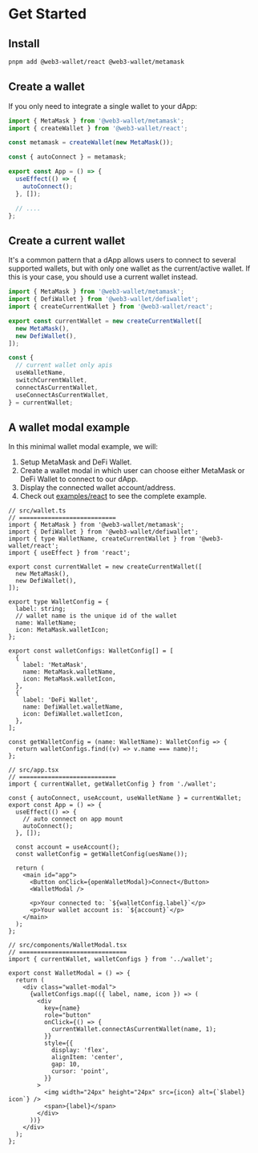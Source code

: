 # Get Started

## Install

```bash
pnpm add @web3-wallet/react @web3-wallet/metamask
```

## Create a wallet

If you only need to integrate a single wallet to your dApp:

```ts
import { MetaMask } from '@web3-wallet/metamask';
import { createWallet } from '@web3-wallet/react';

const metamask = createWallet(new MetaMask());

const { autoConnect } = metamask;

export const App = () => {
  useEffect(() => {
    autoConnect();
  }, []);

  // ....
};
```

## Create a current wallet

It's a common pattern that a dApp allows users to connect to several supported wallets, but with only one wallet as the current/active wallet. If this is your case, you should use a current wallet instead.

```ts
import { MetaMask } from '@web3-wallet/metamask';
import { DefiWallet } from '@web3-wallet/defiwallet';
import { createCurrentWallet } from '@web3-wallet/react';

export const currentWallet = new createCurrentWallet([
  new MetaMask(),
  new DefiWallet(),
]);

const {
  // current wallet only apis
  useWalletName,
  switchCurrentWallet,
  connectAsCurrentWallet,
  useConnectAsCurrentWallet,
} = currentWallet;
```

## A wallet modal example

In this minimal wallet modal example, we will:

1. Setup MetaMask and DeFi Wallet.
2. Create a wallet modal in which user can choose either MetaMask or DeFi Wallet to connect to our dApp.
3. Display the connected wallet account/address.
4. Check out [examples/react](https://github.com/web3-wallet/web3-wallet/tree/main/packages/examples/react) to see the complete example.

```tsx
// src/wallet.ts
// ===========================
import { MetaMask } from '@web3-wallet/metamask';
import { DefiWallet } from '@web3-wallet/defiwallet';
import { type WalletName, createCurrentWallet } from '@web3-wallet/react';
import { useEffect } from 'react';

export const currentWallet = new createCurrentWallet([
  new MetaMask(),
  new DefiWallet(),
]);

export type WalletConfig = {
  label: string;
  // wallet name is the unique id of the wallet
  name: WalletName;
  icon: MetaMask.walletIcon;
};

export const walletConfigs: WalletConfig[] = [
  {
    label: 'MetaMask',
    name: MetaMask.walletName,
    icon: MetaMask.walletIcon,
  },
  {
    label: 'DeFi Wallet',
    name: DefiWallet.walletName,
    icon: DefiWallet.walletIcon,
  },
];

const getWalletConfig = (name: WalletName): WalletConfig => {
  return walletConfigs.find((v) => v.name === name)!;
};

// src/app.tsx
// ===========================
import { currentWallet, getWalletConfig } from './wallet';

const { autoConnect, useAccount, useWalletName } = currentWallet;
export const App = () => {
  useEffect(() => {
    // auto connect on app mount
    autoConnect();
  }, []);

  const account = useAccount();
  const walletConfig = getWalletConfig(uesName());

  return (
    <main id="app">
      <Button onClick={openWalletModal}>Connect</Button>
      <WalletModal />

      <p>Your connected to: `${walletConfig.label}`</p>
      <p>Your wallet account is: `${account}`</p>
    </main>
  );
};

// src/components/WalletModal.tsx
// ==============================
import { currentWallet, walletConfigs } from '../wallet';

export const WalletModal = () => {
  return (
    <div class="wallet-modal">
      {walletConfigs.map(({ label, name, icon }) => (
        <div
          key={name}
          role="button"
          onClick={() => {
            currentWallet.connectAsCurrentWallet(name, 1);
          }}
          style={{
            display: 'flex',
            alignItem: 'center',
            gap: 10,
            cursor: 'point',
          }}
        >
          <img width="24px" height="24px" src={icon} alt={`$label} icon`} />
          <span>{label}</span>
        </div>
      ))}
    </div>
  );
};
```
